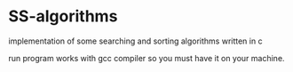 # SS-algorithms
implementation of  some searching and sorting  algorithms written in c 

run program works with gcc compiler so you must have it on your machine.
